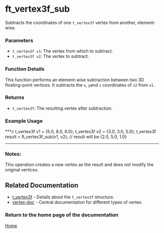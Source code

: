 # ft_vertex3f_sub
Subtracts the coordinates of one `t_vertex3f` vertex from another, element-wise.

### Parameters
- `t_vertex3f v1`: The vertex from which to subtract.
- `t_vertex3f v2`: The vertex to subtract.

### Function Details
This function performs an element-wise subtraction between two 3D floating-point vertices. It subtracts the `x`, `y`and `z` coordinates of `v2` from `v1`.

### Returns
- `t_vertex3f`: The resulting vertex after subtraction.

### Example Usage
***c
t_vertex3f v1 = {5.0, 8.0, 6.0};
t_vertex3f v2 = {3.0, 3.0, 5.0};
t_vertex3f result = ft_vertex3f_sub(v1, v2);
// result will be {2.0, 5.0, 1.0}
***

### Notes:
This operation creates a new vertex as the result and does not modify the original vertices.

## Related Documentation
- [t_vertex3f](./t_vertex3f.md) - Details about the `t_vertex3f` structure.
- [vertex-doc](../vertex-doc.md) - Central documentation for different types of vertex.

### Return to the home page of the documentation
[Home](../../home.md)